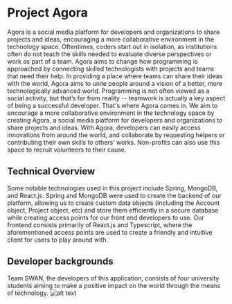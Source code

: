 # Project Agora
Agora is a social media platform for developers and organizations to share projects and ideas, encouraging a more collaborative environment in the technology space.
Oftentimes, coders start out in isolation, as institutions often do not teach the skills needed to evaluate diverse perspectives or work as part of a team. Agora aims to change how programming is approached by connecting skilled technologists with projects and teams that need their help. In providing a place where teams can share their ideas with the world, Agora aims to unite people around a vision of a better, more technologically advanced world.
Programming is not often viewed as a social activity, but that’s far from reality -- teamwork is actually a key aspect of being a successful developer. That's where Agora comes in. We aim to encourage a more collaborative environment in the technology space by creating Agora, a social media platform for developers and organizations to share projects and ideas. 
With Agora, developers can easily access innovations from around the world, and collaborate by requesting helpers or contributing their own skills to others’ works. Non-profits can also use this space to recruit volunteers to their cause. 
## Technical Overview
Some notable technologies used in this project include Spring, MongoDB, and React.js. Spring and MongoDB were used to create the backend of our platform, allowing us to create custom data objects (including the Account object, Project object, etc) and store them efficiently in a secure database while creating access points for our front end developers to use. Our frontend consists primarily of React.js and Typescript, where the aforementioned access points are used to create a friendly and intuitive client for users to play around with.
## Developer backgrounds
Team SWAN, the developers of this application, consists of four university students aiming to make a positive impact on the world through the means of technology.
![alt text](https://miro.medium.com/max/859/1*QZFK0Qv33dH2HNEm1X_XZg.png)
